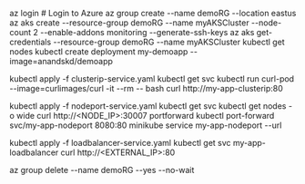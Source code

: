 az login  # Login to Azure
az group create --name demoRG --location eastus
az aks create --resource-group demoRG --name myAKSCluster --node-count 2 --enable-addons monitoring --generate-ssh-keys
az aks get-credentials --resource-group demoRG --name myAKSCluster
kubectl get nodes
kubectl create deployment my-demoapp --image=anandskd/demoapp

kubectl apply -f clusterip-service.yaml
kubectl get svc
kubectl run curl-pod --image=curlimages/curl -it --rm -- bash
curl http://my-app-clusterip:80

kubectl apply -f nodeport-service.yaml
kubectl get svc
kubectl get nodes -o wide
curl http://<NODE_IP>:30007
portforward
kubectl port-forward svc/my-app-nodeport 8080:80
minikube service my-app-nodeport --url

kubectl apply -f loadbalancer-service.yaml
kubectl get svc my-app-loadbalancer
curl http://<EXTERNAL_IP>:80

az group delete --name demoRG --yes --no-wait